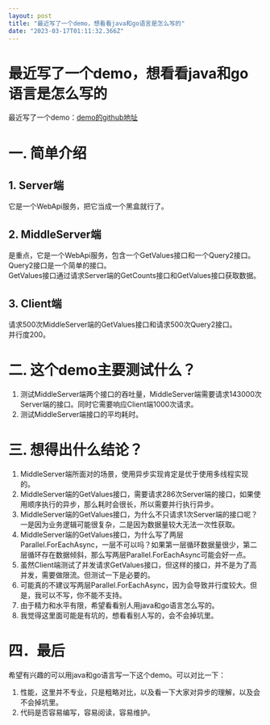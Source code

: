 ```yaml
---
layout: post
title: "最近写了一个demo，想看看java和go语言是怎么写的"
date: "2023-03-17T01:11:32.366Z"
---
```

最近写了一个demo，想看看java和go语言是怎么写的
============================

最近写了一个demo：[demo的github地址](https://github.com/0611163/AsyncAwaitDemo2/tree/CSharp_Java_Go)

一. 简单介绍
=======

1\. Server端
-----------

它是一个WebApi服务，把它当成一个黑盒就行了。

2\. MiddleServer端
-----------------

是重点，它是一个WebApi服务，包含一个GetValues接口和一个Query2接口。  
Query2接口是一个简单的接口。  
GetValues接口通过请求Server端的GetCounts接口和GetValues接口获取数据。

3\. Client端
-----------

请求500次MiddleServer端的GetValues接口和请求500次Query2接口。  
并行度200。

二. 这个demo主要测试什么？
================

1.  测试MiddleServer端两个接口的吞吐量，MiddleServer端需要请求143000次Server端的接口。同时它需要响应Client端1000次请求。
2.  测试MiddleServer端接口的平均耗时。

三. 想得出什么结论？
===========

1.  MiddleServer端所面对的场景，使用异步实现肯定是优于使用多线程实现的。
2.  MiddleServer端的GetValues接口，需要请求286次Server端的接口，如果使用顺序执行的异步，那么耗时会很长，所以需要并行执行异步。
3.  MiddleServer端的GetValues接口，为什么不只请求1次Server端的接口呢？一是因为业务逻辑可能很复杂，二是因为数据量较大无法一次性获取。
4.  MiddleServer端的GetValues接口，为什么写了两层Parallel.ForEachAsync，一层不可以吗？如果第一层循环数据量很少，第二层循环存在数据倾斜，那么写两层Parallel.ForEachAsync可能会好一点。
5.  虽然Client端测试了并发请求GetValues接口，但这样的接口，并不是为了高并发，需要做限流。但测试一下是必要的。
6.  可能真的不建议写两层Parallel.ForEachAsync，因为会导致并行度较大。但是，我可以不写，你不能不支持。
7.  由于精力和水平有限，希望看看别人用java和go语言怎么写的。
8.  我觉得这里面可能是有坑的，想看看别人写的，会不会掉坑里。

四．最后
====

希望有兴趣的可以用java和go语言写一下这个demo。可以对比一下：

1.  性能，这里并不专业，只是粗略对比，以及看一下大家对异步的理解，以及会不会掉坑里。
2.  代码是否容易编写，容易阅读，容易维护。